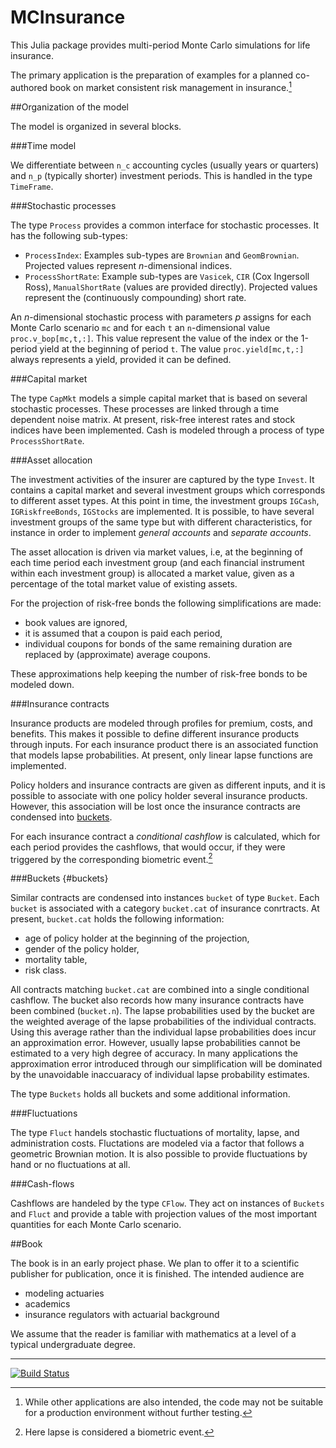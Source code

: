 # MCInsurance

This Julia package provides multi-period Monte Carlo simulations for life insurance.

The primary application is the preparation of examples for a planned co-authored book on market consistent risk management in insurance.[^1]

##Organization of the model

The model is organized in several blocks.

###Time model

We differentiate between `n_c` accounting cycles (usually years or quarters) and `n_p` (typically shorter) investment periods. This is handled in the type  `TimeFrame`.

###Stochastic processes

The type `Process` provides a common interface for stochastic processes. It has the following sub-types:

* `ProcessIndex`: Examples sub-types are `Brownian` and `GeomBrownian`. Projected values represent _n_-dimensional indices.
* `ProcessShortRate`:  Example sub-types are `Vasicek`, `CIR` (Cox Ingersoll Ross), `ManualShortRate` (values are provided directly). Projected values represent the (continuously compounding) short rate.

An _n_-dimensional stochastic process with parameters _p_  assigns for each Monte Carlo scenario `mc` and for each `t`  an `n`-dimensional value `proc.v_bop[mc,t,:]`. This value represent the value of the index or the 1-period yield at the beginning of period `t`. The value  `proc.yield[mc,t,:]` always represents a yield, provided it can be defined.
  
###Capital market

The type `CapMkt` models a simple capital market that is based on several stochastic processes. These processes are linked through a time dependent  noise matrix. At present, risk-free interest rates and stock indices have been implemented. Cash is modeled through a process of type `ProcessShortRate`. 

###Asset allocation

The investment activities of the insurer are captured by the type `Invest`.  It contains a capital market and several investment groups  which corresponds to different asset types.  At this point in time, the investment groups `IGCash`, `IGRiskfreeBonds`, `IGStocks` are implemented.  It is possible, to have several investment groups of the same type but with different characteristics, for instance in order to implement _general accounts_ and _separate accounts_.

The asset allocation is driven via market values, i.e, at the beginning of each time period  each investment group (and each financial instrument within each investment group) is allocated a market value, given as a percentage of the total market value of  existing assets.  

For the projection of risk-free bonds the following simplifications are made:

* book values are ignored,
* it is assumed that a coupon is paid each period,
*  individual coupons for bonds of the same remaining duration are replaced by (approximate) average coupons.

These approximations help keeping the number of risk-free bonds to be modeled down. 

###Insurance contracts

Insurance products are modeled through profiles for premium, costs, and benefits. This makes it possible to  define different insurance products through inputs.  For each insurance product there is an associated  function that models lapse probabilities.  At present, only linear lapse functions are implemented.

Policy holders and insurance contracts are given as different inputs, and it is possible to associate with one policy holder several insurance products.  However, this association will be lost once the insurance contracts are condensed into [buckets](#buckets).

For each insurance contract a _conditional cashflow_ is calculated, which for each period provides the cashflows, that would occur, if they were triggered by the corresponding biometric event.[^2] 

###Buckets {#buckets}

Similar contracts are condensed into instances `bucket` of type `Bucket`. Each `bucket` is associated with a category `bucket.cat` of insurance conrtracts. At present, `bucket.cat` holds the following information:

* age of policy holder at the beginning of the projection,
* gender of the policy holder,
* mortality table,
* risk class.

All  contracts matching `bucket.cat` are combined into a single conditional cashflow.  The bucket also records how many insurance contracts have been combined (`bucket.n`). The lapse probabilities used by the  bucket are the weighted average of the lapse probabilities of the individual contracts.  Using this average rather than the individual lapse probabilities does incur an approximation error.  However, usually lapse probabilities  cannot be estimated to a very high degree of accuracy. In many applications the approximation error introduced through our simplification  will be dominated by the unavoidable inaccuaracy of individual lapse probability estimates. 

The type `Buckets` holds all buckets and some additional information.

###Fluctuations

The type `Fluct` handels stochastic fluctuations of mortality, lapse, and administration costs.  Fluctations are modeled via a factor that follows a geometric Brownian motion.  It is also possible to provide fluctuations by hand or no fluctuations at all.  

###Cash-flows

Cashflows are handeled by the type `CFlow`.  They act on instances of `Buckets` and `Fluct` and provide a table with projection values of the most important quantities for each Monte Carlo scenario.

##Book 

The book is in an early project phase.  We plan to offer it to a scientific publisher for publication, once it is finished.  The intended audience are

* modeling actuaries
* academics
* insurance regulators with actuarial background

We assume that the reader is familiar with mathematics at a level of a typical undergraduate degree.

-------------------------------------------------------------------------------

[![Build Status](https://travis-ci.org/mkriele/MCInsurance.jl.png)](https://travis-ci.org/mkriele/MCInsurance.jl)

[^1]:  While other applications are also intended,  the code may not be suitable for a production environment without further testing.

[^2]: Here lapse is considered a biometric event.
